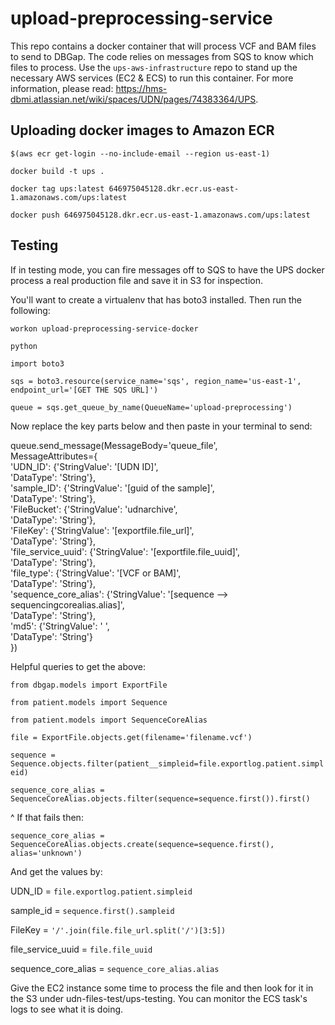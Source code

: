 # upload-preprocessing-service

This repo contains a docker container that will process VCF and BAM files to send to DBGap. The code relies on messages from SQS to know which files to process. Use the `ups-aws-infrastructure` repo to stand up the necessary AWS services (EC2 & ECS) to run this container. For more information, please read: https://hms-dbmi.atlassian.net/wiki/spaces/UDN/pages/74383364/UPS.

## Uploading docker images to Amazon ECR
`$(aws ecr get-login --no-include-email --region us-east-1)`

`docker build -t ups .`

`docker tag ups:latest 646975045128.dkr.ecr.us-east-1.amazonaws.com/ups:latest`

`docker push 646975045128.dkr.ecr.us-east-1.amazonaws.com/ups:latest`

## Testing
If in testing mode, you can fire messages off to SQS to have the UPS docker process a real production file and save it in S3 for inspection.

You'll want to create a virtualenv that has boto3 installed. Then run the following:

`workon upload-preprocessing-service-docker`

`python`

`import boto3`

`sqs = boto3.resource(service_name='sqs', region_name='us-east-1', endpoint_url='[GET THE SQS URL]')`

`queue = sqs.get_queue_by_name(QueueName='upload-preprocessing')`

Now replace the key parts below and then paste in your terminal to send:

queue.send_message(MessageBody='queue_file', \
   MessageAttributes={ \
       'UDN_ID': {'StringValue': '[UDN ID]', \
                  'DataType': 'String'}, \
       'sample_ID': {'StringValue': '[guid of the sample]', \
                     'DataType': 'String'}, \
       'FileBucket': {'StringValue': 'udnarchive', \
                      'DataType': 'String'}, \
       'FileKey': {'StringValue':  '[exportfile.file_url]', \
                   'DataType': 'String'}, \
       'file_service_uuid': {'StringValue': '[exportfile.file_uuid]', \
                             'DataType': 'String'}, \
       'file_type': {'StringValue': '[VCF or BAM]', \
                     'DataType': 'String'}, \
       'sequence_core_alias': {'StringValue': '[sequence --> sequencingcorealias.alias]', \
                               'DataType': 'String'}, \
       'md5': {'StringValue': ' ', \
               'DataType': 'String'} \
   })

Helpful queries to get the above:

`from dbgap.models import ExportFile`

`from patient.models import Sequence`

`from patient.models import SequenceCoreAlias`

`file = ExportFile.objects.get(filename='filename.vcf')`

`sequence = Sequence.objects.filter(patient__simpleid=file.exportlog.patient.simpleid)`

`sequence_core_alias = SequenceCoreAlias.objects.filter(sequence=sequence.first()).first()`

^ If that fails then:

`sequence_core_alias = SequenceCoreAlias.objects.create(sequence=sequence.first(), alias='unknown')`

And get the values by:

UDN_ID = `file.exportlog.patient.simpleid`

sample_id = `sequence.first().sampleid`

FileKey = `'/'.join(file.file_url.split('/')[3:5])`

file_service_uuid = `file.file_uuid`

sequence_core_alias = `sequence_core_alias.alias`

Give the EC2 instance some time to process the file and then look for it in the S3 under udn-files-test/ups-testing. You can monitor the ECS task's logs to see what it is doing.